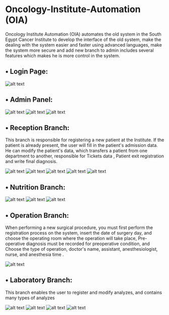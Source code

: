 # Oncology-Institute-Automation (OIA)
Oncology Institute Automation (OIA) automates the old system in the South Egypt Cancer Institute to develop the interface of the old system, make the dealing with the system easier and faster using advanced languages, make the system more secure and add new branch to admin includes several features which makes he is more control in the system.

 
## **• Login Page:**

![alt text](https://github.com/mohamedkhalaf96/Oncology-Institute-Automation/blob/master/Pictures/1.PNG)

## **• Admin Panel:**

![alt text](https://github.com/mohamedkhalaf96/Oncology-Institute-Automation/blob/master/Pictures/Admin1.png)
![alt text](https://github.com/mohamedkhalaf96/Oncology-Institute-Automation/blob/master/Pictures/2.png)
![alt text](https://github.com/mohamedkhalaf96/Oncology-Institute-Automation/blob/master/Pictures/6.png)


## **• Reception Branch:**

This branch is responsible for registering a new patient at the Institute. If the patient is already present, the user will fill in the patient's admission data. He can modify the patient's data, which transfers a patient from one department to another, responsible for Tickets data , Patient exit registration and write final diagnosis.


![alt text](https://github.com/mohamedkhalaf96/Oncology-Institute-Automation/blob/master/Pictures/1.png)
![alt text](https://github.com/mohamedkhalaf96/Oncology-Institute-Automation/blob/master/Pictures/13.png)
![alt text](https://github.com/mohamedkhalaf96/Oncology-Institute-Automation/blob/master/Pictures/18.PNG)
![alt text](https://github.com/mohamedkhalaf96/Oncology-Institute-Automation/blob/master/Pictures/5.png)
![alt text](https://github.com/mohamedkhalaf96/Oncology-Institute-Automation/blob/master/Pictures/3.png)

## **• Nutrition Branch:**

![alt text](https://github.com/mohamedkhalaf96/Oncology-Institute-Automation/blob/master/Pictures/nutrition2.png)
![alt text](https://github.com/mohamedkhalaf96/Oncology-Institute-Automation/blob/master/Pictures/nutrition3.png)
![alt text](https://github.com/mohamedkhalaf96/Oncology-Institute-Automation/blob/master/Pictures/10.PNG)

## **• Operation Branch:**

When performing a new surgical procedure, you must first perform the registration process on the system, insert the date of surgery day, and choose the operating room where the operation will take place, Pre-operative diagnosis must be recorded for preoperative condition, and Choose the type of operation, doctor's name, assistant, anesthesiologist, nurse, and anesthesia time .


![alt text](https://github.com/mohamedkhalaf96/Oncology-Institute-Automation/blob/master/Pictures/operation1.png)


## **• Laboratory Branch:**

This branch enables the user to register and modify analyzes, and contains many types of analyzes

![alt text](https://github.com/mohamedkhalaf96/Oncology-Institute-Automation/blob/master/Pictures/lab1.png)
![alt text](https://github.com/mohamedkhalaf96/Oncology-Institute-Automation/blob/master/Pictures/lab2.png)
![alt text](https://github.com/mohamedkhalaf96/Oncology-Institute-Automation/blob/master/Pictures/lab3.png)
![alt text](https://github.com/mohamedkhalaf96/Oncology-Institute-Automation/blob/master/Pictures/lab4.png)
